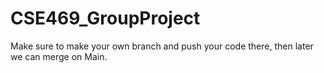 # CSE469_GroupProject
Make sure to make your own branch and push your code there, then later we can merge on Main. 
